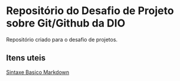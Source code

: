 # Repositório do Desafio de Projeto sobre Git/Github da DIO
Repositório criado para o desafio de projetos.

## Itens uteis
[Sintaxe Basico Markdown](https://www.markdownguide.org/basic-syntax/)
